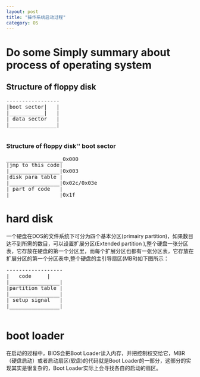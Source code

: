 ```yaml
---
layout: post
title: "操作系统启动过程"
category: OS 
---
```


# Do some Simply summary about process of operating system

## Structure of floppy disk
<pre>
-----------------
|boot sector|	|		
|___________|   |
| data sector   |
|_______________|

</pre>

### Structure of floppy disk'' boot sector 
<pre>
__________________0x000
|jmp to this code|
|________________|0x003
|disk para table |
|________________|0x02c/0x03e
| part of code   |
|_______________ |0x1f
</pre>

# hard disk
一个硬盘在DOS的文件系统下可分为四个基本分区(primairy partition)，如果数目达不到所需的数目，可以设置扩展分区(Extended partition ),整个硬盘一张分区表，它存放在硬盘的第一个分区里，而每个扩展分区也都有一张分区表，它存放在扩展分区的第一个分区表中,整个硬盘的主引导扇区(MBR)如下图所示：
<pre>
------------------
|	code     |
|________________|
|partition table |
|________________|
| setup signal   |
|________________|

</pre>

# boot loader
在启动的过程中，BIOS会把Boot Loader读入内存，并把控制权交给它，MBR（硬盘启动）或者启动扇区(软盘)的代码就是Boot Loader的一部分，这部分的实现其实是很复杂的，Boot Loader实际上会寻找各自的启动的扇区。

